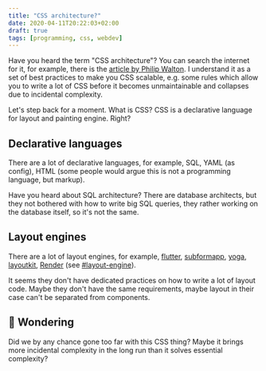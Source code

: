 ```yaml
---
title: "CSS architecture?"
date: 2020-04-11T20:22:03+02:00
draft: true
tags: [programming, css, webdev]
---
```


Have you heard the term "CSS architecture"? You can search the internet for it, for example, there is the [article by Philip Walton](https://philipwalton.com/articles/css-architecture/). I understand it as a set of best practices to make you CSS scalable, e.g. some rules which allow you to write a lot of CSS before it becomes unmaintainable and collapses due to incidental complexity.

Let's step back for a moment. What is CSS? CSS is a declarative language for layout and painting engine. Right?

## Declarative languages

There are a lot of declarative languages, for example, SQL, YAML (as config), HTML (some people would argue this is not a programming language, but markup).

Have you heard about SQL architecture? There are database architects, but they not bothered with how to write big SQL queries, they rather working on the database itself, so it's not the same.

## Layout engines

There are a lot of layout engines, for example, [flutter](https://youtu.be/UUfXWzp0-DU), [subformapp](https://www.deconstructconf.com/2017/kevin-lynagh-choosing-features), [yoga](https://yogalayout.com/), [layoutkit](http://layoutkit.org/), [Render](https://github.com/alexdrone/Render) (see [#layout-engine](https://github.com/topics/layout-engine)).

It seems they don't have dedicated practices on how to write a lot of layout code. Maybe they don't have the same requirements, maybe layout in their case can't be separated from components.

## 🤔 Wondering

Did we by any chance gone too far with this CSS thing? Maybe it brings more incidental complexity in the long run than it solves essential complexity?
